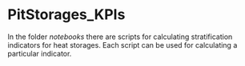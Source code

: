 # PitStorages_KPIs

In the folder *notebooks* there are scripts for calculating stratification indicators for heat storages. Each script can be used for calculating a particular indicator.
